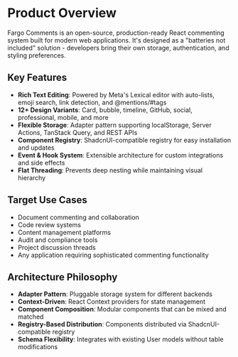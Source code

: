 # Product Overview

Fargo Comments is an open-source, production-ready React commenting system built for modern web applications. It's designed as a "batteries not included" solution - developers bring their own storage, authentication, and styling preferences.

## Key Features

- **Rich Text Editing**: Powered by Meta's Lexical editor with auto-lists, emoji search, link detection, and @mentions/#tags
- **12+ Design Variants**: Card, bubble, timeline, GitHub, social, professional, mobile, and more
- **Flexible Storage**: Adapter pattern supporting localStorage, Server Actions, TanStack Query, and REST APIs
- **Component Registry**: ShadcnUI-compatible registry for easy installation and updates
- **Event & Hook System**: Extensible architecture for custom integrations and side effects
- **Flat Threading**: Prevents deep nesting while maintaining visual hierarchy

## Target Use Cases

- Document commenting and collaboration
- Code review systems
- Content management platforms
- Audit and compliance tools
- Project discussion threads
- Any application requiring sophisticated commenting functionality

## Architecture Philosophy

- **Adapter Pattern**: Pluggable storage system for different backends
- **Context-Driven**: React Context providers for state management
- **Component Composition**: Modular components that can be mixed and matched
- **Registry-Based Distribution**: Components distributed via ShadcnUI-compatible registry
- **Schema Flexibility**: Integrates with existing User models without table modifications